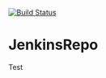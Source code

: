 [![Build Status](http://16.16.191.61:8080/buildStatus/icon?job=fibonatcci)](http://16.16.191.61:8080/job/fibonatcci/)
# JenkinsRepo
Test
